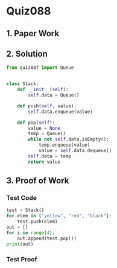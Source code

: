 # Quiz088

## 1. Paper Work

## 2. Solution

```.py
from quiz087 import Queue


class Stack:
    def __init__(self):
        self.data = Queue()

    def push(self, value):
        self.data.enqueue(value)

    def pop(self):
        value = None
        temp = Queue()
        while not self.data.isEmpty():
            temp.enqueue(value)
            value = self.data.dequeue()
        self.data = temp
        return value
```

## 3. Proof of Work

### Test Code

```.py
test = Stack()
for elem in ["yellow", "red", "black"]:
    test.push(elem)
out = []
for i in range(4):
    out.append(test.pop())
print(out)
```

### Test Proof
